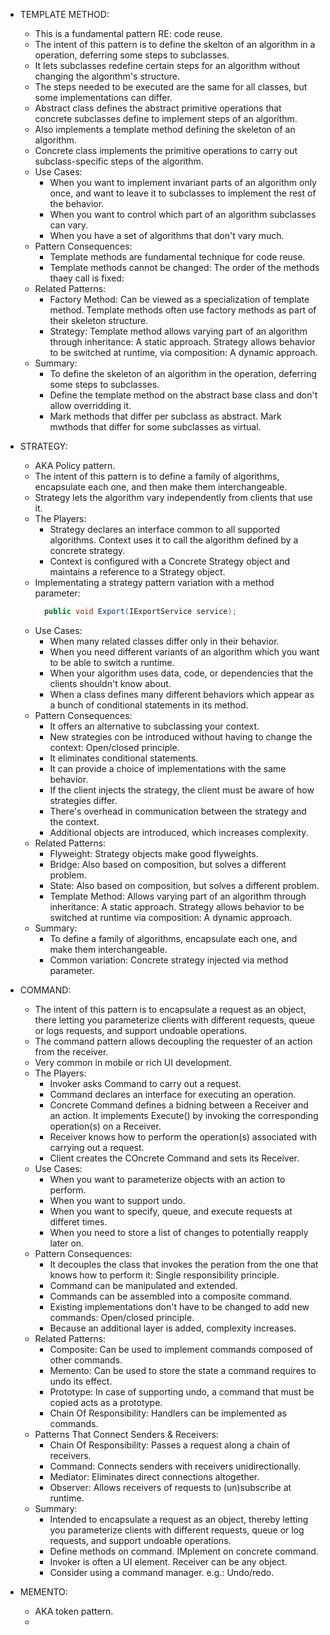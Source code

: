- TEMPLATE METHOD:
  - This is a fundamental pattern RE: code reuse.
  - The intent of this pattern is to define the skelton of an algorithm in a operation, deferring some steps to subclasses.
  - It lets subclasses redefine certain steps for an algorithm without changing the algorithm's structure.
  - The steps needed to be executed are the same for all classes, but some implementations can differ.
  - Abstract class defines the abstract primitive operations that concrete subclasses define to implement steps of an algorithm.
  - Also implements a template method defining the skeleton of an algorithm.
  - Concrete class implements the primitive operations to carry out subclass-specific steps of the algorithm.
  - Use Cases:
    - When you want to implement invariant parts of an algorithm only once, and want to leave it to subclasses to implement the rest of the behavior.
    - When you want to control which part of an algorithm subclasses can vary.
    - When you have a set of algorithms that don't vary much.
  - Pattern Consequences:
    - Template methods are fundamental technique for code reuse.
    - Template methods cannot be changed: The order of the methods thaey call is fixed:
  - Related Patterns:
    - Factory Method: Can be viewed as a specialization of template method. Template methods often use factory methods as part of their skeleton structure.
    - Strategy: Template method allows varying part of an algorithm through inheritance: A static approach. Strategy allows behavior to be switched at runtime, via composition: A dynamic approach.
  - Summary:
    - To define the skeleton of an algorithm in the operation, deferring some steps to subclasses.
    - Define the template method on the abstract base class and don't allow overridding it.
    - Mark methods that differ per subclass as abstract. Mark mwthods that differ for some subclasses as virtual.

- STRATEGY:
  - AKA Policy pattern.
  - The intent of this pattern is to define a family of algorithms, encapsulate each one, and then make them interchangeable. 
  - Strategy lets the algorithm vary independently from clients that use it.
  - The Players:
    - Strategy declares an interface common to all supported algorithms. Context uses it to call the algorithm defined by a concrete strategy.
    - Context is configured with a Concrete Strategy object and maintains a reference to a Strategy object.
  - Implementating a strategy pattern variation with a method parameter:
    ```csharp
      public void Export(IExportService service);
    ```
  - Use Cases:
    - When many related classes differ only in their behavior.
    - When you need different variants of an algorithm which you want to be able to switch a runtime.
    - When your algorithm uses data, code, or dependencies that the clients shouldn't know about.
    - When a class defines many different behaviors which appear as a bunch of conditional statements in its method.
  - Pattern Consequences:
    - It offers an alternative to subclassing your context.
    - New strategies con be introduced without having to change the context: Open/closed principle.
    - It eliminates conditional statements.
    - It can provide a choice of implementations with the same behavior.
    - If the client injects the strategy, the client must be aware of how strategies differ.
    - There's overhead in communication between the strategy and the context.
    - Additional objects are introduced, which increases complexity.
  - Related Patterns:
    - Flyweight: Strategy objects make good flyweights.
    - Bridge: Also based on composition, but solves a different problem.
    - State: Also based on composition, but solves a different problem.
    - Template Method: Allows varying part of an algorithm through inheritance: A static approach. Strategy allows behavior to be switched at runtime via composition: A dynamic approach.
  - Summary:
    - To define a family of algorithms, encapsulate each one, and make them interchangeable.
    - Common variation: Concrete strategy injected via method parameter.

- COMMAND:
  - The intent of this pattern is to encapsulate a request as an object, there letting you parameterize clients with different requests, queue or logs requests, and support undoable operations.
  - The command pattern allows decoupling the requester of an action from the receiver.
  - Very common in mobile or rich UI development.
  - The Players:
    - Invoker asks Command to carry out a request.
    - Command declares an interface for executing an operation.
    - Concrete Command defines a bidning between a Receiver and an action. It implements Execute() by invoking the corresponding operation(s) on a Receiver.
    - Receiver knows how to perform the operation(s) associated with carrying out a request.
    - Client creates the COncrete Command and sets its Receiver.
  - Use Cases:
    - When you want to parameterize objects with an action to perform.
    - When you want to support undo.
    - When you want to specify, queue, and execute requests at differet times.
    - When you need to store a list of changes to potentially reapply later on.
  - Pattern Consequences:
    - It decouples the class that invokes the peration from the one that knows how to perform it: Single responsibility principle.
    - Command can be manipulated and extended.
    - Commands can be assembled into a composite command.
    - Existing implementations don't have to be changed to add new commands: Open/closed principle.
    - Because an additional layer is added, complexity increases.
  - Related Patterns:
    - Composite: Can be used to implement commands composed of other commands.
    - Memento: Can be used to store the state a command requires to undo its effect.
    - Prototype: In case of supporting undo, a command that must be copied acts as a prototype.
    - Chain Of Responsibility: Handlers can be implemented as commands.
  - Patterns That Connect Senders & Receivers:
    - Chain Of Responsibility: Passes a request along a chain of receivers.
    - Command: Connects senders with receivers unidirectionally.
    - Mediator: Eliminates direct connections altogether.
    - Observer: Allows receivers of requests to (un)subscribe at runtime.
  - Summary:
    - Intended to encapsulate a request as an object, thereby letting you parameterize clients with different requests, queue or log requests, and support undoable operations.
    - Define methods on command. IMplement on concrete command.
    - Invoker is often a UI element. Receiver can be any object.
    - Consider using a command manager. e.g.: Undo/redo.

- MEMENTO:
  - AKA token pattern.
  - 